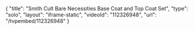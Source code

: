 {
    "title": "Smith   Cult Bare Necessities Base Coat and Top Coat Set",
    "type": "solo",
    "layout": "iframe-static",
    "videoId": "112326948",
    "url": "\/tvpembed\/112326948"
}